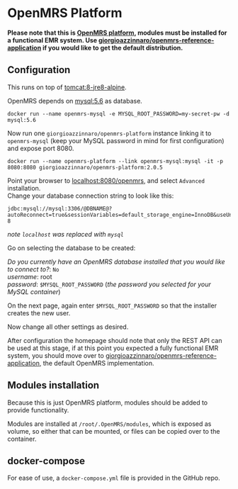 # OpenMRS Platform

**Please note that this  is [OpenMRS platform](http://openmrs.org/download/), modules must be installed for a functional EMR system. Use [giorgioazzinnaro/openmrs-reference-application](https://hub.docker.com/r/giorgioazzinnaro/openmrs-reference-application) if you would like to get the default distribution.**

## Configuration

This runs on top of [tomcat:8-jre8-alpine](https://hub.docker.com/_/tomcat/).

OpenMRS depends on [mysql:5.6](https://hub.docker.com/_/mysql/) as database.

```
docker run --name openmrs-mysql -e MYSQL_ROOT_PASSWORD=my-secret-pw -d mysql:5.6
```

Now run one `giorgioazzinnaro/openmrs-platform` instance linking it to `openmrs-mysql` (keep your MySQL password in mind for first configuration) and expose port 8080.

```
docker run --name openmrs-platform --link openmrs-mysql:mysql -it -p 8080:8080 giorgioazzinnaro/openmrs-platform:2.0.5
```

Point your browser to [localhost:8080/openmrs](http://localhost:8080/openmrs), and select `Advanced` installation.  
Change your database connection string to look like this:

```
jdbc:mysql://mysql:3306/@DBNAME@?autoReconnect=true&sessionVariables=default_storage_engine=InnoDB&useUnicode=true&characterEncoding=UTF-8
```
*note `localhost` was replaced with `mysql`*

Go on selecting the database to be created:

*Do you currently have an OpenMRS database installed that you would like to connect to?*: `No`  
*username*: root  
*password*: `$MYSQL_ROOT_PASSWORD` (*the password you selected for your MySQL container*)

On the next page, again enter `$MYSQL_ROOT_PASSWORD` so that the installer creates the new user.

Now change all other settings as desired.

After configuration the homepage should note that only the REST API can be used at this stage, if at this point you expected a fully functional EMR system, you should move over to [giorgioazzinnaro/openmrs-reference-application](https://hub.docker.com/r/giorgioazzinnaro/openmrs-reference-application), the default OpenMRS implementation.

## Modules installation

Because this is just OpenMRS platform, modules should be added to provide functionality.

Modules are installed at `/root/.OpenMRS/modules`, which is exposed as volume, so either that can be mounted, or files can be copied over to the container.


## docker-compose

For ease of use, a `docker-compose.yml` file is provided in the GitHub repo.
